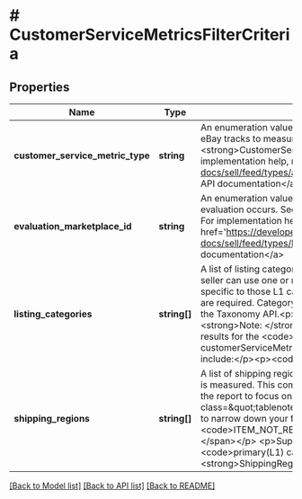 # # CustomerServiceMetricsFilterCriteria

## Properties

Name | Type | Description | Notes
------------ | ------------- | ------------- | -------------
**customer_service_metric_type** | **string** | An enumeration value that specifies the customer service metric that eBay tracks to measure seller performance. See &lt;strong&gt;CustomerServiceMetricTypeEnum&lt;/strong&gt; for values. For implementation help, refer to &lt;a href&#x3D;&#39;https://developer.ebay.com/api-docs/sell/feed/types/api:CustomerServiceMetricTypeEnum&#39;&gt;eBay API documentation&lt;/a&gt; | [optional]
**evaluation_marketplace_id** | **string** | An enumeration value that specifies the eBay marketplace where the evaluation occurs. See &lt;strong&gt;MarketplaceIdEnum&lt;/strong&gt; for values. For implementation help, refer to &lt;a href&#x3D;&#39;https://developer.ebay.com/api-docs/sell/feed/types/bas:MarketplaceIdEnum&#39;&gt;eBay API documentation&lt;/a&gt; | [optional]
**listing_categories** | **string[]** | A list of listing category IDs on which the service metric is measured. A seller can use one or more L1 (top-level) eBay categories to get metrics specific to those L1 categories. The Category IDs for each L1 category are required. Category ID values for L1 categories can be retrieved using the Taxonomy API.&lt;p&gt; &lt;span class&#x3D;\&quot;tablenote\&quot;&gt;&lt;strong&gt;Note: &lt;/strong&gt;Pass this attribute to narrow down your filter results for the &lt;code&gt;ITEM_NOT_AS_DESCRIBED&lt;/code&gt; customerServiceMetricType.&lt;/span&gt;&lt;/p&gt; &lt;p&gt;Supported categories include:&lt;/p&gt;&lt;p&gt;&lt;code&gt;primary(L1) category Id&lt;/code&gt;&lt;/p&gt; | [optional]
**shipping_regions** | **string[]** | A list of shipping region enumeration values on which the service metric is measured. This comma delimited array allows the seller to customize the report to focus on domestic or international shipping. &lt;p&gt; &lt;span class&#x3D;\&quot;tablenote\&quot;&gt;&lt;strong&gt;Note: &lt;/strong&gt;Pass this attribute to narrow down your filter results for the &lt;code&gt;ITEM_NOT_RECEIVED&lt;/code&gt; customerServiceMetricType.&lt;/span&gt;&lt;/p&gt; &lt;p&gt;Supported categories include:&lt;/p&gt;&lt;p&gt;&lt;code&gt;primary(L1) category Id&lt;/code&gt;&lt;/p&gt;See &lt;strong&gt;ShippingRegionTypeEnum&lt;/strong&gt; for values | [optional]

[[Back to Model list]](../../README.md#models) [[Back to API list]](../../README.md#endpoints) [[Back to README]](../../README.md)
